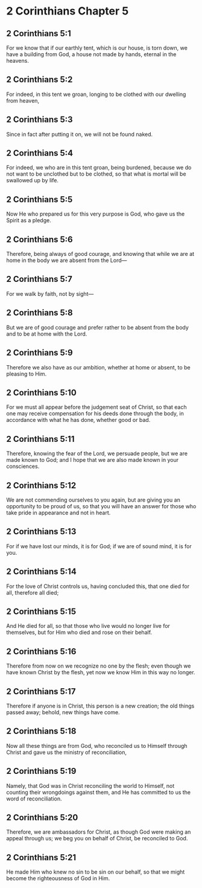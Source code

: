 # 2 Corinthians Chapter 5

## 2 Corinthians 5:1

For we know that if our earthly tent, which is our house, is torn down, we have a building from God, a house not made by hands, eternal in the heavens.

## 2 Corinthians 5:2

For indeed, in this tent we groan, longing to be clothed with our dwelling from heaven,

## 2 Corinthians 5:3

Since in fact after putting it on, we will not be found naked.

## 2 Corinthians 5:4

For indeed, we who are in this tent groan, being burdened, because we do not want to be unclothed but to be clothed, so that what is mortal will be swallowed up by life.

## 2 Corinthians 5:5

Now He who prepared us for this very purpose is God, who gave us the Spirit as a pledge.

## 2 Corinthians 5:6

Therefore, being always of good courage, and knowing that while we are at home in the body we are absent from the Lord—

## 2 Corinthians 5:7

For we walk by faith, not by sight—

## 2 Corinthians 5:8

But we are of good courage and prefer rather to be absent from the body and to be at home with the Lord.

## 2 Corinthians 5:9

Therefore we also have as our ambition, whether at home or absent, to be pleasing to Him.

## 2 Corinthians 5:10

For we must all appear before the judgement seat of Christ, so that each one may receive compensation for his deeds done through the body, in accordance with what he has done, whether good or bad.

## 2 Corinthians 5:11

Therefore, knowing the fear of the Lord, we persuade people, but we are made known to God; and I hope that we are also made known in your consciences.

## 2 Corinthians 5:12

We are not commending ourselves to you again, but are giving you an opportunity to be proud of us, so that you will have an answer for those who take pride in appearance and not in heart.

## 2 Corinthians 5:13

For if we have lost our minds, it is for God; if we are of sound mind, it is for you.

## 2 Corinthians 5:14

For the love of Christ controls us, having concluded this, that one died for all, therefore all died;

## 2 Corinthians 5:15

And He died for all, so that those who live would no longer live for themselves, but for Him who died and rose on their behalf.

## 2 Corinthians 5:16

Therefore from now on we recognize no one by the flesh; even though we have known Christ by the flesh, yet now we know Him in this way no longer.

## 2 Corinthians 5:17

Therefore if anyone is in Christ, this person is a new creation; the old things passed away; behold, new things have come.

## 2 Corinthians 5:18

Now all these things are from God, who reconciled us to Himself through Christ and gave us the ministry of reconciliation,

## 2 Corinthians 5:19

Namely, that God was in Christ reconciling the world to Himself, not counting their wrongdoings against them, and He has committed to us the word of reconciliation.

## 2 Corinthians 5:20

Therefore, we are ambassadors for Christ, as though God were making an appeal through us; we beg you on behalf of Christ, be reconciled to God.

## 2 Corinthians 5:21

He made Him who knew no sin to be sin on our behalf, so that we might become the righteousness of God in Him.
